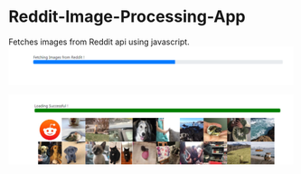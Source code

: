 # Reddit-Image-Processing-App
Fetches images from Reddit api using javascript.
![Alt text](https://github.com/prithwirajdutta/Reddit-Image-Processing-App/blob/master/11.PNG?raw=true "Optional Title")

![Alt text](https://github.com/prithwirajdutta/Reddit-Image-Processing-App/blob/master/22.PNG?raw=true "Optional Title")
